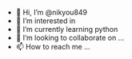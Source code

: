 - 👋 Hi, I’m @nikyou849
- 👀 I’m interested in
- 🌱 I’m currently learning python
- 💞️ I’m looking to collaborate on ...
- 📫 How to reach me ...

<!---
nikyou849/nikyou849 is a ✨ special ✨ repository because its `README.md` (this file) appears on your GitHub profile.
You can click the Preview link to take a look at your changes.
--->
